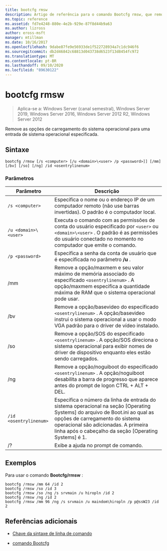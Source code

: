 ```yaml
---
title: bootcfg rmsw
description: Artigo de referência para o comando Bootcfg rmsw, que remove as opções de carregamento do sistema operacional para uma entrada de sistema operacional especificada.
ms.topic: reference
ms.assetid: fd7e4248-880e-4e2b-929e-87f8d44b9a63
ms.author: lizross
author: eross-msft
manager: mtillman
ms.date: 10/16/2017
ms.openlocfilehash: 9dabe87fe9e56933de1f522728934a7c1dc946f6
ms.sourcegitcommit: db2d46842c68813d043738d6523f13d8454fc972
ms.translationtype: MT
ms.contentlocale: pt-BR
ms.lasthandoff: 09/10/2020
ms.locfileid: "89630122"
---
```

# <a name="bootcfg-rmsw"></a>bootcfg rmsw

> Aplica-se a: Windows Server (canal semestral), Windows Server 2019, Windows Server 2016, Windows Server 2012 R2, Windows Server 2012

Remove as opções de carregamento do sistema operacional para uma entrada de sistema operacional especificada.

## <a name="syntax"></a>Sintaxe

```
bootcfg /rmsw [/s <computer> [/u <domain>\<user> /p <password>]] [/mm] [/bv] [/so] [/ng] /id <osentrylinenum>
```

### <a name="parameters"></a>Parâmetros

| Parâmetro | Descrição |
| --------- | ----------- |
| `/s <computer>` | Especifica o nome ou o endereço IP de um computador remoto (não use barras invertidas). O padrão é o computador local. |
| `/u <domain>\<user>`  | Executa o comando com as permissões de conta do usuário especificado por `<user>` ou `<domain>\<user>` . O padrão é as permissões do usuário conectado no momento no computador que emite o comando. |
| `/p <password>` | Especifica a senha da conta de usuário que é especificada no parâmetro **/u** . |
| /mm | Remove a opção/maxmem e seu valor máximo de memória associado do especificado `<osentrylinenum>` . A opção/maxmem especifica a quantidade máxima de RAM que o sistema operacional pode usar. |
| /bv | Remove a opção/basevideo do especificado `<osentrylinenum>` . A opção/basevideo instrui o sistema operacional a usar o modo VGA padrão para o driver de vídeo instalado. |
| /so | Remove a opção/SOS do especificado `<osentrylinenum>` . A opção/SOS direciona o sistema operacional para exibir nomes de driver de dispositivo enquanto eles estão sendo carregados. |
| /ng | Remove a opção/noguiboot do especificado `<osentrylinenum>` . A opção/noguiboot desabilita a barra de progresso que aparece antes do prompt de logon CTRL + ALT + DEL. |
| `/id <osentrylinenum>` | Especifica o número da linha de entrada do sistema operacional na seção [Operating Systems] do arquivo de Boot.ini ao qual as opções de carregamento do sistema operacional são adicionadas. A primeira linha após o cabeçalho da seção [Operating Systems] é 1. |
| /? | Exibe a ajuda no prompt de comando. |

## <a name="examples"></a>Exemplos

Para usar o comando **Bootcfg/rmsw** :

```
bootcfg /rmsw /mm 64 /id 2
bootcfg /rmsw /so /id 3
bootcfg /rmsw /so /ng /s srvmain /u hiropln /id 2
bootcfg /rmsw /ng /id 2
bootcfg /rmsw /mm 96 /ng /s srvmain /u maindom\hiropln /p p@ssW23 /id 2
```

## <a name="additional-references"></a>Referências adicionais

- [Chave da sintaxe de linha de comando](command-line-syntax-key.md)

- [comando Bootcfg](bootcfg.md)
